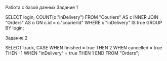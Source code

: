 Работа с базой данных
Задание 1

SELECT login, COUNT(o."inDelivery") 
FROM "Couriers" AS c INNER JOIN "Orders" AS o ON c.id = o."courierId" 
WHERE o."inDelivery" IS true 
GROUP BY login;


Задание 2

SELECT track, 
    CASE 
        WHEN finished = true THEN 2 
        WHEN cancelled = true THEN -1 
        WHEN "inDelivery" = true THEN 1 
    END 
FROM "Orders";
